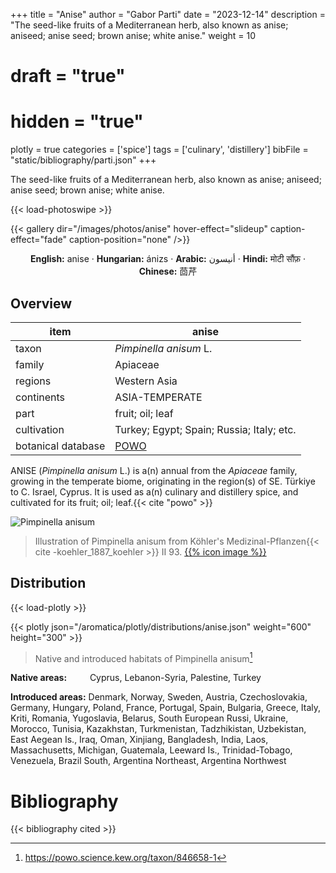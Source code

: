 +++
title = "Anise"
author = "Gabor Parti"
date = "2023-12-14"
description = "The seed-like fruits of a Mediterranean herb, also known as anise; aniseed; anise seed; brown anise; white anise."
weight = 10
# draft = "true"
# hidden = "true"
plotly = true
categories = ['spice']
tags = ['culinary', 'distillery']
bibFile = "static/bibliography/parti.json"
+++

The seed-like fruits of a Mediterranean herb, also known as anise; aniseed; anise seed; brown anise; white anise.

[<i class="fab fa-wikipedia-w"></i>](https://en.wikipedia.org/wiki/Anise)

{{< load-photoswipe >}}

{{< gallery dir="/images/photos/anise" hover-effect="slideup" caption-effect="fade" caption-position="none" />}}

<center>

**English:** anise · **Hungarian:** ánizs · **Arabic:** <span class="arabic-text" dir="rtl">أنيسون</span> · **Hindi:** <span class="devanagari-text">मोटी सौंफ़</span> · **Chinese:** <span class="traditional-chinese-text">茴芹</span>

</center>

## Overview

|       item       |                       anise                       |
|------------------|---------------------------------------------------|
|       taxon      |               *Pimpinella anisum* L.              |
|      family      |                      Apiaceae                     |
|      regions     |                    Western Asia                   |
|    continents    |                   ASIA-TEMPERATE                  |
|       part       |                  fruit; oil; leaf                 |
|    cultivation   |     Turkey; Egypt; Spain; Russia; Italy; etc.     |
|botanical database|[POWO](https://powo.science.kew.org/taxon/846658-1)|

ANISE (*Pimpinella anisum* L.) is a(n) annual from the *Apiaceae* family, growing in the temperate biome, originating in the region(s) of SE. Türkiye to C. Israel, Cyprus. It is used as a(n) culinary and distillery spice, and cultivated for its fruit; oil; leaf.{{< cite "powo" >}}

![Pimpinella anisum](/images/illustrations/anise.png?width=40rem "Illustration of Pimpinella anisum from Köhler's Medizinal-Pflanzen")

>Illustration of Pimpinella anisum from Köhler's Medizinal-Pflanzen{{< cite -koehler_1887_koehler >}} II 93. [{{% icon image %}}](https://www.biodiversitylibrary.org/item/10837#page/529/mode/1up)

## Distribution

{{< load-plotly >}}

{{< plotly json="/aromatica/plotly/distributions/anise.json" weight="600" height="300" >}}

>Native and introduced habitats of Pimpinella anisum[^powo]

[^powo]: https://powo.science.kew.org/taxon/846658-1

<p style="text-align:left;">

**Native areas:** &ensp; &ensp; &ensp; Cyprus, Lebanon-Syria, Palestine, Turkey

**Introduced areas:** Denmark, Norway, Sweden, Austria, Czechoslovakia, Germany, Hungary, Poland, France, Portugal, Spain, Bulgaria, Greece, Italy, Kriti, Romania, Yugoslavia, Belarus, South European Russi, Ukraine, Morocco, Tunisia, Kazakhstan, Turkmenistan, Tadzhikistan, Uzbekistan, East Aegean Is., Iraq, Oman, Xinjiang, Bangladesh, India, Laos, Massachusetts, Michigan, Guatemala, Leeward Is., Trinidad-Tobago, Venezuela, Brazil South, Argentina Northeast, Argentina Northwest

</p>



# Bibliography

{{< bibliography cited >}}

